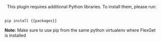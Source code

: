 <div class="alert alert-info" role="alert">
  <span class="glyphicon glyphicon glyphicon-download-alt"></span>
  &nbsp; This plugin requires additional Python libraries. To install them, please run: 
<br/><br/>

```bash
pip install {{packages}}
```
**Note:** Make sure to use pip from the same python virtualenv where FlexGet is installed
</div>
